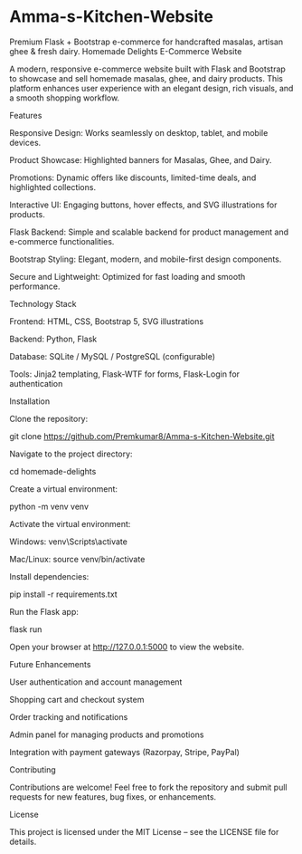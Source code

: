 # Amma-s-Kitchen-Website
Premium Flask + Bootstrap e-commerce for handcrafted masalas, artisan ghee &amp; fresh dairy.
Homemade Delights E-Commerce Website

A modern, responsive e-commerce website built with Flask and Bootstrap to showcase and sell homemade masalas, ghee, and dairy products. This platform enhances user experience with an elegant design, rich visuals, and a smooth shopping workflow.

Features

Responsive Design: Works seamlessly on desktop, tablet, and mobile devices.

Product Showcase: Highlighted banners for Masalas, Ghee, and Dairy.

Promotions: Dynamic offers like discounts, limited-time deals, and highlighted collections.

Interactive UI: Engaging buttons, hover effects, and SVG illustrations for products.

Flask Backend: Simple and scalable backend for product management and e-commerce functionalities.

Bootstrap Styling: Elegant, modern, and mobile-first design components.

Secure and Lightweight: Optimized for fast loading and smooth performance.

Technology Stack

Frontend: HTML, CSS, Bootstrap 5, SVG illustrations

Backend: Python, Flask

Database: SQLite / MySQL / PostgreSQL (configurable)

Tools: Jinja2 templating, Flask-WTF for forms, Flask-Login for authentication

Installation

Clone the repository:

git clone https://github.com/Premkumar8/Amma-s-Kitchen-Website.git


Navigate to the project directory:

cd homemade-delights


Create a virtual environment:

python -m venv venv


Activate the virtual environment:

Windows: venv\Scripts\activate

Mac/Linux: source venv/bin/activate

Install dependencies:

pip install -r requirements.txt


Run the Flask app:

flask run


Open your browser at http://127.0.0.1:5000 to view the website.

Future Enhancements

User authentication and account management

Shopping cart and checkout system

Order tracking and notifications

Admin panel for managing products and promotions

Integration with payment gateways (Razorpay, Stripe, PayPal)

Contributing

Contributions are welcome! Feel free to fork the repository and submit pull requests for new features, bug fixes, or enhancements.

License

This project is licensed under the MIT License – see the LICENSE
 file for details.
